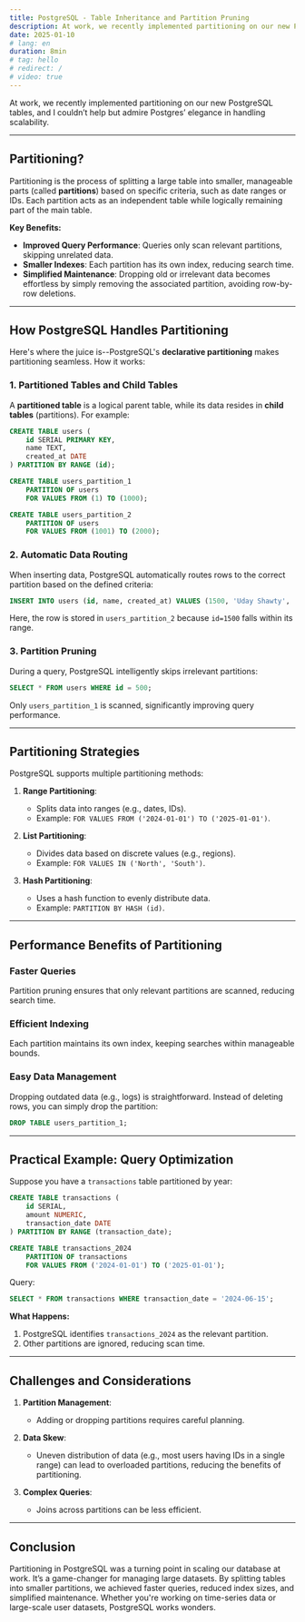 ```yaml
---
title: PostgreSQL - Table Inheritance and Partition Pruning
description: At work, we recently implemented partitioning on our new PostgreSQL tables, and I would love to highlight Postgres' absolute beauty.
date: 2025-01-10
# lang: en
duration: 8min
# tag: hello
# redirect: /
# video: true
---
```


At work, we recently implemented partitioning on our new PostgreSQL tables, and I couldn’t help but admire Postgres’ elegance in handling scalability.

---

## Partitioning?

Partitioning is the process of splitting a large table into smaller, manageable parts (called **partitions**) based on specific criteria, such as date ranges or IDs. Each partition acts as an independent table while logically remaining part of the main table.

**Key Benefits:**

-   **Improved Query Performance**: Queries only scan relevant partitions, skipping unrelated data.
-   **Smaller Indexes**: Each partition has its own index, reducing search time.
-   **Simplified Maintenance**: Dropping old or irrelevant data becomes effortless by simply removing the associated partition, avoiding row-by-row deletions.

---

## How PostgreSQL Handles Partitioning

Here's where the juice is--PostgreSQL's **declarative partitioning** makes partitioning seamless. How it works:

### 1. **Partitioned Tables and Child Tables**

A **partitioned table** is a logical parent table, while its data resides in **child tables** (partitions). For example:

```sql
CREATE TABLE users (
    id SERIAL PRIMARY KEY,
    name TEXT,
    created_at DATE
) PARTITION BY RANGE (id);

CREATE TABLE users_partition_1
    PARTITION OF users
    FOR VALUES FROM (1) TO (1000);

CREATE TABLE users_partition_2
    PARTITION OF users
    FOR VALUES FROM (1001) TO (2000);
```

### 2. **Automatic Data Routing**

When inserting data, PostgreSQL automatically routes rows to the correct partition based on the defined criteria:

```sql
INSERT INTO users (id, name, created_at) VALUES (1500, 'Uday Shawty', '2025-01-01');
```

Here, the row is stored in `users_partition_2` because `id=1500` falls within its range.

### 3. **Partition Pruning**

During a query, PostgreSQL intelligently skips irrelevant partitions:

```sql
SELECT * FROM users WHERE id = 500;
```

Only `users_partition_1` is scanned, significantly improving query performance.

---

## Partitioning Strategies

PostgreSQL supports multiple partitioning methods:

1. **Range Partitioning**:

    - Splits data into ranges (e.g., dates, IDs).
    - Example: `FOR VALUES FROM ('2024-01-01') TO ('2025-01-01')`.

2. **List Partitioning**:

    - Divides data based on discrete values (e.g., regions).
    - Example: `FOR VALUES IN ('North', 'South')`.

3. **Hash Partitioning**:
    - Uses a hash function to evenly distribute data.
    - Example: `PARTITION BY HASH (id)`.

---

## Performance Benefits of Partitioning

### **Faster Queries**

Partition pruning ensures that only relevant partitions are scanned, reducing search time.

### **Efficient Indexing**

Each partition maintains its own index, keeping searches within manageable bounds.

### **Easy Data Management**

Dropping outdated data (e.g., logs) is straightforward. Instead of deleting rows, you can simply drop the partition:

```sql
DROP TABLE users_partition_1;
```

---

## Practical Example: Query Optimization

Suppose you have a `transactions` table partitioned by year:

```sql
CREATE TABLE transactions (
    id SERIAL,
    amount NUMERIC,
    transaction_date DATE
) PARTITION BY RANGE (transaction_date);

CREATE TABLE transactions_2024
    PARTITION OF transactions
    FOR VALUES FROM ('2024-01-01') TO ('2025-01-01');
```

Query:

```sql
SELECT * FROM transactions WHERE transaction_date = '2024-06-15';
```

**What Happens:**

1. PostgreSQL identifies `transactions_2024` as the relevant partition.
2. Other partitions are ignored, reducing scan time.

---

## Challenges and Considerations

1. **Partition Management**:

    - Adding or dropping partitions requires careful planning.

2. **Data Skew**:

    - Uneven distribution of data (e.g., most users having IDs in a single range) can lead to overloaded partitions, reducing the benefits of partitioning.

3. **Complex Queries**:
    - Joins across partitions can be less efficient.

---

## Conclusion

Partitioning in PostgreSQL was a turning point in scaling our database at work. It’s a game-changer for managing large datasets. By splitting tables into smaller partitions, we achieved faster queries, reduced index sizes, and simplified maintenance. Whether you're working on time-series data or large-scale user datasets, PostgreSQL works wonders.
